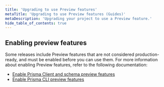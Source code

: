 ```yaml
---
title: 'Upgrading to use Preview features'
metaTitle: 'Upgrading to use Preview features (Guides)'
metaDescription: 'Upgrading your project to use a Preview feature.'
hide_table_of_contents: true
---
```


## Enabling preview features

Some releases include Preview features that are not considered production-ready, and must be enabled before you can use them. For more information about enabling Preview features, refer to the following documentation:

- [Enable Prisma Client and schema preview features](/orm/reference/preview-features/client-preview-features)
- [Enable Prisma CLI preview features](/orm/reference/preview-features/cli-preview-features)
